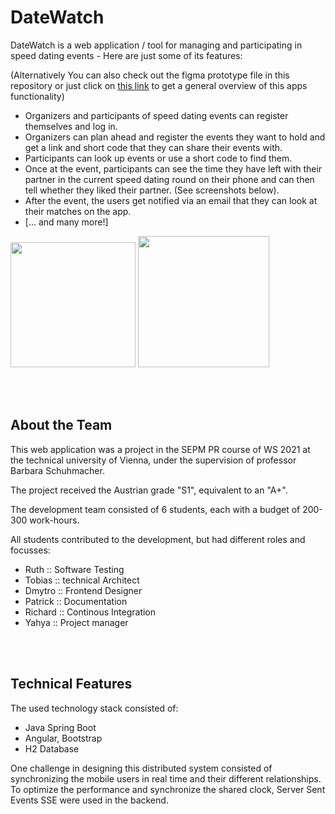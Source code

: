 # DateWatch

DateWatch is a web application / tool for managing and participating in speed dating events - Here are just some of its features:

(Alternatively You can also check out the figma prototype file in this repository or just click on [this link](https://www.figma.com/file/VfUssciRWQJCU6zIxfyD3h/DateWatch-(Read-Only))
to get a general overview of this apps functionality)

* Organizers and participants of speed dating events can register themselves and log in.
* Organizers can plan ahead and register the events they want to hold and get a link and short code that they can share their events with.
* Participants can look up events or use a short code to find them.
* Once at the event, participants can see the time they have left with their partner in the current speed dating round on their phone and can then tell whether they liked their partner.
(See screenshots below).
* After the event, the users get notified via an email that they can look at their matches on the app.
* [... and many more!]

<p float="left">
  <img src="https://user-images.githubusercontent.com/61852663/158476399-f38d6e1a-a615-4c87-9f36-ffe7eef44a3b.png" width="200">
  <img src="https://user-images.githubusercontent.com/61852663/158476483-423f6aec-e985-4a71-957e-486c673daa0a.png" width="210">
</p>
<br><br>

## About the Team
This web application was a project in the SEPM PR course of WS 2021 at the technical university of Vienna, under the supervision of professor Barbara Schuhmacher.

The project received the Austrian grade "S1", equivalent to an "A+". 

The development team consisted of 6 students, each with a budget of 200-300 work-hours.

All students contributed to the development, but had different roles and focusses:
<ul>
    <li>Ruth :: Software Testing</li>
    <li>Tobias :: technical Architect</li>
    <li>Dmytro :: Frontend Designer</li>
    <li>Patrick :: Documentation</li>
    <li>Richard :: Continous Integration</li>
    <li>Yahya :: Project manager</li>
</ul>
<br><br>

## Technical Features
The used technology stack consisted of:
* Java Spring Boot
* Angular, Bootstrap
* H2 Database

One challenge in designing this distributed system consisted of synchronizing the mobile users in real time and their different relationships.
To optimize the performance and synchronize the shared clock, Server Sent Events SSE were used in the backend.
